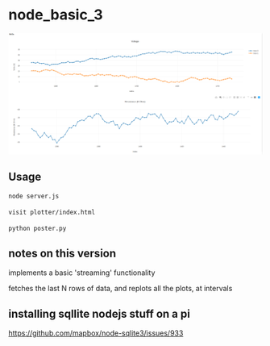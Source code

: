 
# node_basic_3

<img src="./example.png">

## Usage

```	
node server.js

visit plotter/index.html

python poster.py

```

## notes on this version

implements a basic 'streaming' functionality

fetches the last N rows of data, and replots all the plots, at intervals

## installing sqllite nodejs stuff on a pi

https://github.com/mapbox/node-sqlite3/issues/933

